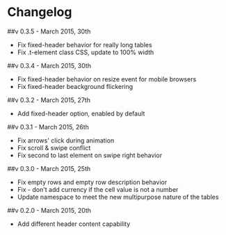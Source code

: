 # Changelog

##v 0.3.5 - March 2015, 30th
- Fix fixed-header behavior for really long tables
- Fix .t-element class CSS, update to 100% width

##v 0.3.4 - March 2015, 30th
- Fix fixed-header behavior on resize event for mobile browsers
- Fix fixed-header beackground flickering

##v 0.3.2 - March 2015, 27th
- Add fixed-header option, enabled by default

##v 0.3.1 - March 2015, 26th
- Fix arrows' click during animation
- Fix scroll & swipe conflict
- Fix second to last element on swipe right behavior

##v 0.3.0 - March 2015, 25th
- Fix empty rows and empty row description behavior
- Fix - don't add currency if the cell value is not a number
- Update namespace to meet the new multipurpose nature of the tables


##v 0.2.0 - March 2015, 20th
- Add different header content capability 
